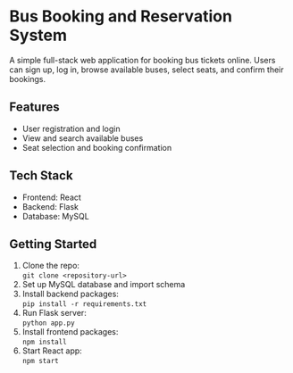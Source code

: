 # Bus Booking and Reservation System

A simple full-stack web application for booking bus tickets online. Users can sign up, log in, browse available buses, select seats, and confirm their bookings.

## Features

- User registration and login  
- View and search available buses  
- Seat selection and booking confirmation  

## Tech Stack

- Frontend: React  
- Backend: Flask  
- Database: MySQL  

## Getting Started

1. Clone the repo:  
   `git clone <repository-url>`  
2. Set up MySQL database and import schema  
3. Install backend packages:  
   `pip install -r requirements.txt`  
4. Run Flask server:  
   `python app.py`  
5. Install frontend packages:  
   `npm install`  
6. Start React app:  
   `npm start`  

